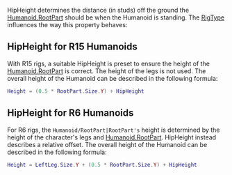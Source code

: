 HipHeight determines the distance (in studs) off the ground the [Humanoid.RootPart](https://developer.roblox.com/en-us/api-reference/property/Humanoid/RootPart) should be when the Humanoid is standing. The [RigType](https://developer.roblox.com/en-us/api-reference/property/Humanoid/RigType) influences the way this property behaves:

HipHeight for R15 Humanoids
---------------------------

With R15 rigs, a suitable HipHeight is preset to ensure the height of the [Humanoid.RootPart](https://developer.roblox.com/en-us/api-reference/property/Humanoid/RootPart) is correct. The height of the legs is not used. The overall height of the Humanoid can be described in the following formula:

```Lua
Height = (0.5 * RootPart.Size.Y) + HipHeight
``` 

HipHeight for R6 Humanoids
--------------------------

For R6 rigs, the `Humanoid/RootPart|RootPart's` height is determined by the height of the character's legs and [Humanoid.RootPart](https://developer.roblox.com/en-us/api-reference/property/Humanoid/RootPart). HipHeight instead describes a relative offset. The overall height of the Humanoid can be described in the following formula:

```Lua
Height = LeftLeg.Size.Y + (0.5 * RootPart.Size.Y) + HipHeight
```